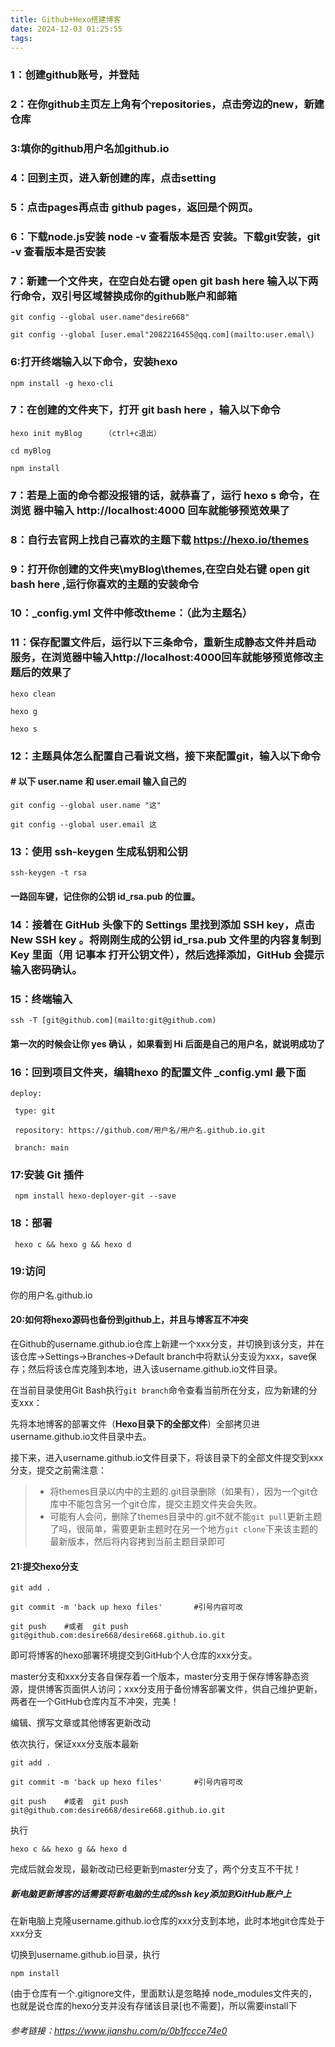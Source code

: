 ```yaml
---
title: Github+Hexo搭建博客
date: 2024-12-03 01:25:55
tags:
---
```




### 1：创建github账号，并登陆

 

### 2：在你github主页左上角有个repositories，点击旁边的new，新建仓库

 

### 3:填你的github用户名加github.io



 

### 4：回到主页，进入新创建的库，点击setting



### 5：点击pages再点击 github pages，返回是个网页。



 

### 6：下载node.js安装  node -v 查看版本是否 安装。下载git安装，git -v 查看版本是否安装

 

### 7：新建一个文件夹，在空白处右键 open git bash here 输入以下两行命令，双引号区域替换成你的github账户和邮箱

 

```
git config --global user.name"desire668"

git config --global [user.emal"2082216455@qq.com](mailto:user.emal\)
```

 

### 6:打开终端输入以下命令，安装hexo

```
npm install -g hexo-cli
```

### 7：在创建的文件夹下，打开 git bash here ，输入以下命令

```
hexo init myBlog     （ctrl+c退出）

cd myBlog 

npm install
```

 

### 7：若是上面的命令都没报错的话，就恭喜了，运行 hexo s 命令，在浏览 器中输入 http://localhost:4000 回车就能够预览效果了

### 8：自行去官网上找自己喜欢的主题下载 https://hexo.io/themes

### 9：打开你创建的文件夹\myBlog\themes,在空白处右键 open git bash here ,运行你喜欢的主题的安装命令

### 10：_config.yml 文件中修改theme：（此为主题名）

### 11：保存配置文件后，运行以下三条命令，重新生成静态文件并启动服务，在浏览器中输入http://localhost:4000回车就能够预览修改主题后的效果了

 

```
hexo clean

hexo g

hexo s
```

### 12：主题具体怎么配置自己看说文档，接下来配置git，输入以下命令

#### \# 以下 user.name 和 user.email 输入自己的

```
git config --global user.name "这"

git config --global user.email 这
```

### 13：使用 ssh-keygen 生成私钥和公钥

```
ssh-keygen -t rsa
```

#### 一路回车键，记住你的公钥 id_rsa.pub 的位置。

### 14：接着在 GitHub 头像下的 Settings 里找到添加 SSH key，点击New SSH key 。将刚刚生成的公钥 id_rsa.pub 文件里的内容复制到 Key 里面（用 记事本 打开公钥文件），然后选择添加，GitHub 会提示输入密码确认。

### 15：终端输入 

```
ssh -T [git@github.com](mailto:git@github.com)
```

####  第一次的时候会让你 yes 确认 ，如果看到 Hi 后面是自己的用户名，就说明成功了

### 16：回到项目文件夹，编辑hexo 的配置文件 _config.yml	最下面

```
deploy:

 type: git

 repository: https://github.com/用户名/用户名.github.io.git

 branch: main
```

### 17:安装 Git 插件

```
 npm install hexo-deployer-git --save
```

### 18：部署

```
 hexo c && hexo g && hexo d 
```

### 19:访问 

你的用户名.github.io

####  20:如何将hexo源码也备份到github上，并且与博客互不冲突

 在Github的username.github.io仓库上新建一个xxx分支，并切换到该分支，并在该仓库->Settings->Branches->Default branch中将默认分支设为xxx，save保存；然后将该仓库克隆到本地，进入该username.github.io文件目录。



在当前目录使用Git Bash执行`git branch`命令查看当前所在分支，应为新建的分支xxx：



先将本地博客的部署文件（**Hexo目录下的全部文件**）全部拷贝进username.github.io文件目录中去。



接下来，进入username.github.io文件目录下，将该目录下的全部文件提交到xxx分支，提交之前需注意：

> - 将themes目录以内中的主题的.git目录删除（如果有），因为一个git仓库中不能包含另一个git仓库，提交主题文件夹会失败。
> - 可能有人会问，删除了themes目录中的.git不就不能`git pull`更新主题了吗，很简单，需要更新主题时在另一个地方`git clone`下来该主题的最新版本，然后将内容拷到当前主题目录即可



#### 21:提交hexo分支

```
git add .

git commit -m 'back up hexo files'       #引号内容可改

git push 	#或者  git push git@github.com:desire668/desire668.github.io.git
```

即可将博客的hexo部署环境提交到GitHub个人仓库的xxx分支。

master分支和xxx分支各自保存着一个版本，master分支用于保存博客静态资源，提供博客页面供人访问；xxx分支用于备份博客部署文件，供自己维护更新，两者在一个GitHub仓库内互不冲突，完美！

编辑、撰写文章或其他博客更新改动

依次执行，保证xxx分支版本最新

```
git add .

git commit -m 'back up hexo files'       #引号内容可改

git push 	#或者  git push git@github.com:desire668/desire668.github.io.git
```

执行

```
hexo c && hexo g && hexo d 
```

完成后就会发现，最新改动已经更新到master分支了，两个分支互不干扰！



##### 新电脑更新博客的话需要将新电脑的生成的ssh key添加到GitHub账户上

在新电脑上克隆username.github.io仓库的xxx分支到本地，此时本地git仓库处于xxx分支

切换到username.github.io目录，执行

```
npm install
```

(由于仓库有一个.gitignore文件，里面默认是忽略掉  node_modules文件夹的，也就是说仓库的hexo分支并没有存储该目录[也不需要]，所以需要install下



###### 参考链接：https://www.jianshu.com/p/0b1fccce74e0



 